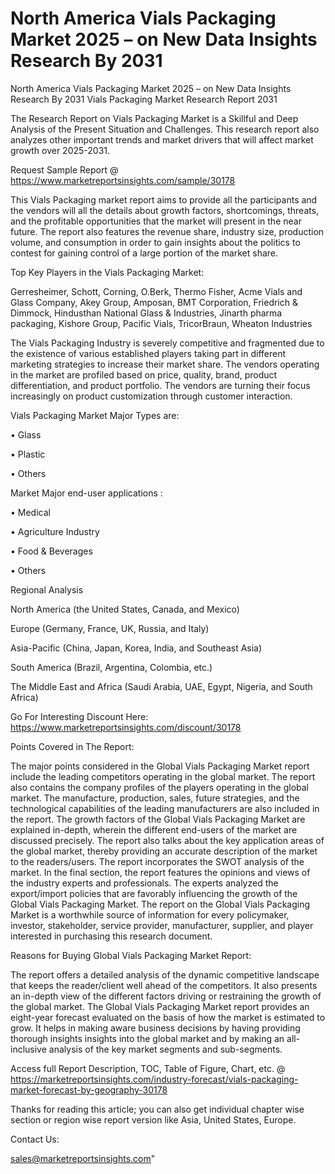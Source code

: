 # North America Vials Packaging Market 2025 – on New Data Insights Research By 2031
 North America Vials Packaging Market 2025 – on New Data Insights Research By 2031
Vials Packaging Market Research Report 2031

The Research Report on Vials Packaging Market is a Skillful and Deep Analysis of the Present Situation and Challenges. This research report also analyzes other important trends and market drivers that will affect market growth over 2025-2031.

Request Sample Report @ https://www.marketreportsinsights.com/sample/30178

This Vials Packaging market report aims to provide all the participants and the vendors will all the details about growth factors, shortcomings, threats, and the profitable opportunities that the market will present in the near future. The report also features the revenue share, industry size, production volume, and consumption in order to gain insights about the politics to contest for gaining control of a large portion of the market share.

Top Key Players in the Vials Packaging Market:

Gerresheimer, Schott, Corning, O.Berk, Thermo Fisher, Acme Vials and Glass Company, Akey Group, Amposan, BMT Corporation, Friedrich & Dimmock, Hindusthan National Glass & Industries, Jinarth pharma packaging, Kishore Group, Pacific Vials, TricorBraun, Wheaton Industries

The Vials Packaging Industry is severely competitive and fragmented due to the existence of various established players taking part in different marketing strategies to increase their market share. The vendors operating in the market are profiled based on price, quality, brand, product differentiation, and product portfolio. The vendors are turning their focus increasingly on product customization through customer interaction.

Vials Packaging Market Major Types are:

• Glass

• Plastic

• Others

Market Major end-user applications :

• Medical

• Agriculture Industry

• Food & Beverages

• Others

Regional Analysis

North America (the United States, Canada, and Mexico)

Europe (Germany, France, UK, Russia, and Italy)

Asia-Pacific (China, Japan, Korea, India, and Southeast Asia)

South America (Brazil, Argentina, Colombia, etc.)

The Middle East and Africa (Saudi Arabia, UAE, Egypt, Nigeria, and South Africa)

Go For Interesting Discount Here: https://www.marketreportsinsights.com/discount/30178

Points Covered in The Report:

The major points considered in the Global Vials Packaging Market report include the leading competitors operating in the global market.
The report also contains the company profiles of the players operating in the global market.
The manufacture, production, sales, future strategies, and the technological capabilities of the leading manufacturers are also included in the report.
The growth factors of the Global Vials Packaging Market are explained in-depth, wherein the different end-users of the market are discussed precisely.
The report also talks about the key application areas of the global market, thereby providing an accurate description of the market to the readers/users.
The report incorporates the SWOT analysis of the market. In the final section, the report features the opinions and views of the industry experts and professionals. The experts analyzed the export/import policies that are favorably influencing the growth of the Global Vials Packaging Market.
The report on the Global Vials Packaging Market is a worthwhile source of information for every policymaker, investor, stakeholder, service provider, manufacturer, supplier, and player interested in purchasing this research document.

Reasons for Buying Global Vials Packaging Market Report:

The report offers a detailed analysis of the dynamic competitive landscape that keeps the reader/client well ahead of the competitors.
It also presents an in-depth view of the different factors driving or restraining the growth of the global market.
The Global Vials Packaging Market report provides an eight-year forecast evaluated on the basis of how the market is estimated to grow.
It helps in making aware business decisions by having providing thorough insights insights into the global market and by making an all-inclusive analysis of the key market segments and sub-segments.

Access full Report Description, TOC, Table of Figure, Chart, etc. @ https://marketreportsinsights.com/industry-forecast/vials-packaging-market-forecast-by-geography-30178

Thanks for reading this article; you can also get individual chapter wise section or region wise report version like Asia, United States, Europe.

Contact Us:

sales@marketreportsinsights.com"
